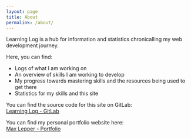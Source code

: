 ```yaml
---
layout: page
title: About
permalink: /about/
---
```


Learning Log is a hub for information and statistics chronicalling my web development journey. 

Here, you can find:
- Logs of what I am working on
- An overview of skills I am working to develop
- My progress towards mastering skills and the resources being used to get there
- Statistics for my skills and this site

You can find the source code for this site on GitLab:  
[Learning Log - GitLab](https://gitlab.com/maxlepper/learning-log)

You can find my personal portfolio website here:  
[Max Lepper - Portfolio](https://maxlepper.me)
